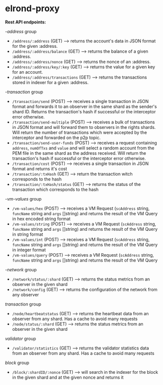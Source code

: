# elrond-proxy

**Rest API endpoints:** 

-*address* group
- `/address/:address`         (GET) --> returns the account's data in JSON format for the given :address.
- `/address/:address/balance` (GET) --> returns the balance of a given :address.
- `/address/:address/nonce`   (GET) --> returns the nonce of an :address.
- `/address/:address/key/:key`   (GET) --> returns the value for a given key for an account.
- `/address/:address/transactions` (GET) --> returns the transactions stored in indexer for a given :address.

-*transaction* group
- `/transaction/send`         (POST) --> receives a single transaction in JSON format and forwards it to an observer in the same shard as the sender's shard ID. Returns the transaction's hash if successful or the interceptor error otherwise.
- `/transaction/send-multiple` (POST) --> receives a bulk of transactions in JSON format and will forward them to observers in the rights shards. Will return the number of transactions which were accepted by the interceptor and forwarded on the p2p topic.
- `/transaction/send-user-funds` (POST) --> receives a request containing `address`, `numOfTxs` and `value` and will select a random account from the PEM file in the same shard as the address received. Will return the transaction's hash if successful or the interceptor error otherwise.
- `/transaction/cost`         (POST) --> receives a single transaction in JSON format and returns it's cost
- `/transaction/:txHash` (GET) --> return the transaction witch corresponds to the hash
- `/transaction/:txHash/status` (GET) --> returns the status of the transaction which corresponds to the hash

-*vm-values* group
- `/vm-values/hex`            (POST) --> receives a VM Request (`scAddress` string, `funcName` string and `args` []string) and returns the result of the VM Query in hex encoded string format
- `/vm-values/string`         (POST) --> receives a VM Request (`scAddress` string, `funcName` string and `args` []string) and returns the result of the VM Query in string format
- `/vm-values/int`            (POST) --> receives a VM Request (`scAddress` string, `funcName` string and `args` []string) and returns the result of the VM Query in integer format
- `/vm-values/query`          (POST) --> receives a VM Request (`scAddress` string, `funcName` string and `args` []string) and returns the result of the VM Query

-*network* group
- `/network/status/:shard`    (GET) --> returns the status metrics from an observer in the given shard
- `/network/config`           (GET) --> returns the configuration of the network from any observer

*transaction* group
- `/node/heartbeatstatus`     (GET) --> returns the heartbeat data from an observer from any shard. Has a cache to avoid many requests
- `/node/status/:shard`       (GET) --> returns the status metrics from an observer in the given shard

*validator* group
- `/validator/statistics`     (GET) --> returns the validator statistics data from an observer from any shard. Has a cache to avoid many requests

*block* group
- `/block/:shardID/:nonce`    (GET) --> will search in the indexer for the block in the given shard and at the given nonce and returns it
